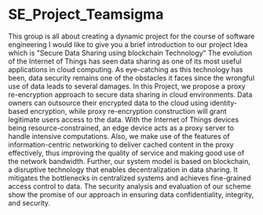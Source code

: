 # SE_Project_Teamsigma
This group is all about creating a dynamic project for the course of software engineering
I would like to give you a brief introduction to our project Idea which is "Secure Data Sharing using blockchain Technology"
The evolution of the Internet of Things has seen data sharing as one of its most useful applications in cloud computing. As eye-catching as this technology has been, data security remains one of the obstacles it faces since the wrongful use of data leads to several damages.
In this Project, we propose a proxy re-encryption approach to secure data sharing in cloud environments. 
Data owners can outsource their encrypted data to the cloud using identity-based encryption, while proxy re-encryption construction will grant legitimate users access to the data.
With the Internet of Things devices being resource-constrained, an edge device acts as a proxy server to handle intensive computations.
Also, we make use of the features of information-centric networking to deliver cached content in the proxy effectively, thus improving the quality of service and making good use of the network bandwidth.
Further, our system model is based on blockchain, a disruptive technology that enables decentralization in data sharing. It mitigates the bottlenecks in centralized systems and achieves fine-grained access control to data. 
The security analysis and evaluation of our scheme show the promise of our approach in ensuring data confidentiality, integrity, and security.
